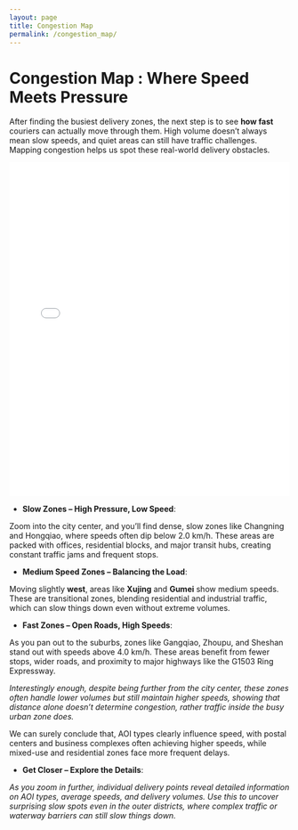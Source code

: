 ```yaml
---
layout: page
title: Congestion Map
permalink: /congestion_map/
---
```


# Congestion Map : Where Speed Meets Pressure 
After finding the busiest delivery zones, the next step is to see **how fast** couriers can actually move through them. High volume doesn’t always mean slow speeds, and quiet areas can still have traffic challenges. Mapping congestion helps us spot these real-world delivery obstacles.

<iframe src="/assets/interactive/congestion_map.html" width="100%" height="600px" style="border:none;"></iframe>


- **Slow Zones – High Pressure, Low Speed**:

Zoom into the city center, and you’ll find dense, slow zones like Changning and Hongqiao, where speeds often dip below 2.0 km/h. These areas are packed with offices, residential blocks, and major transit hubs, creating constant traffic jams and frequent stops.


- **Medium Speed Zones – Balancing the Load**:

Moving slightly **west**, areas like **Xujing** and **Gumei** show medium speeds. These are transitional zones, blending residential and industrial traffic, which can slow things down even without extreme volumes.


- **Fast Zones – Open Roads, High Speeds**:

As you pan out to the suburbs, zones like Gangqiao, Zhoupu, and Sheshan stand out with speeds above 4.0 km/h. These areas benefit from fewer stops, wider roads, and proximity to major highways like the G1503 Ring Expressway.

*Interestingly enough, despite being further from the city center, these zones often handle lower volumes but still maintain higher speeds, showing that distance alone doesn’t determine congestion, rather traffic inside the busy urban zone does.*

We  can surely conclude that, AOI types clearly influence speed, with postal centers and business complexes often achieving higher speeds, while mixed-use and residential zones face more frequent delays.


- **Get Closer – Explore the Details**:

*As you zoom in further, individual delivery points reveal detailed information on AOI types, average speeds, and delivery volumes. Use this to uncover surprising slow spots even in the outer districts, where complex traffic or waterway barriers can still slow things down.*
